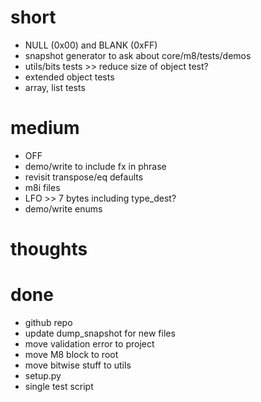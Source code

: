 # short

- NULL (0x00) and BLANK (0xFF)
- snapshot generator to ask about core/m8/tests/demos
- utils/bits tests >> reduce size of object test?
- extended object tests
- array, list tests

# medium

- OFF
- demo/write to include fx in phrase
- revisit transpose/eq defaults
- m8i files
- LFO >> 7 bytes including type_dest?
- demo/write enums

# thoughts

# done

- github repo
- update dump_snapshot for new files
- move validation error to project
- move M8 block to root
- move bitwise stuff to utils
- setup.py
- single test script

